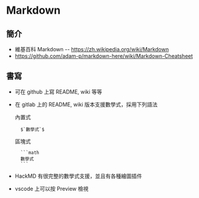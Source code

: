# Markdown 

## 簡介

* 維基百科 Markdown -- https://zh.wikipedia.org/wiki/Markdown
* https://github.com/adam-p/markdown-here/wiki/Markdown-Cheatsheet

## 書寫

* 可在 github 上寫 README, wiki 等等
* 在 gitlab 上的 README, wiki 版本支援數學式，採用下列語法

    內置式

        $`數學式`$

    區塊式

        ```math
        數學式
        ```
        
* HackMD 有很完整的數學式支援，並且有各種繪圖插件
* vscode 上可以按 Preview 檢視
